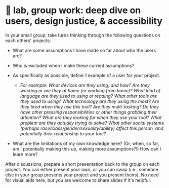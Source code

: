 # 🤖 lab, group work: deep dive on users, design justice, & accessibility

In your small group, take turns thinking through the following questions on each others' projects:

- What are some assumptions I have made so far about who the users are?
- Who is excluded when I make these current assumptions?
- As specifically as possible, define 1 example of a user for your project.

  - _For example: What devices are they using, and how? Are they working or are they at home (or working from home)? What kind of language are they used to using or reading? What other tools are they used to using? What technology are they using the most? Are they tired when they use this tool? Are they multi-tasking? Do they have other pressing responsibilities or other things grabbing their attention? What are they looking for when they use your tool? What problem are they actually trying to solve? What other social systems (perhaps race/class/gender/sexuality/ability) affect this person, and potentially their relationship to your tool?_ 
- What are the limitations of my own knowledge here? (Or, when, so far, am I potentially making this up, making more assumptions?!) How can I learn more?

After discussions, prepare a short presentation back to the group on each project. You can either present your own, or you can swap (i.e., someone else in your group presents your project and you present theirs). No need for visual aids here, but you are welcome to share slides if it's helpful. 

